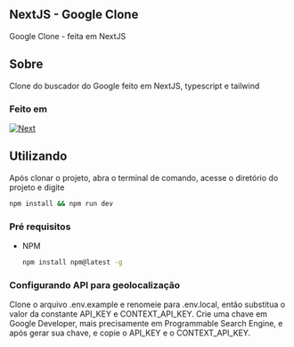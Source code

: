 ## NextJS - Google Clone

Google Clone - feita em NextJS

## Sobre

Clone do buscador do Google feito em NextJS, typescript e tailwind

### Feito em

[![Next][Next.js]][Next-url]


## Utilizando

Após clonar o projeto, abra o terminal de comando, acesse o diretório do projeto e digite
```sh
npm install && npm run dev
```

### Pré requisitos

* NPM
  ```sh
  npm install npm@latest -g
  ```

### Configurando API para geolocalização

Clone o arquivo .env.example e renomeie para .env.local, então substitua o valor da constante API_KEY e CONTEXT_API_KEY.
Crie uma chave em Google Developer, mais precisamente em Programmable Search Engine, e após gerar sua chave, e copie o API_KEY e o CONTEXT_API_KEY.

[Next.js]: https://img.shields.io/badge/next.js-000000?style=for-the-badge&logo=nextdotjs&logoColor=white
[Next-url]: https://nextjs.org/